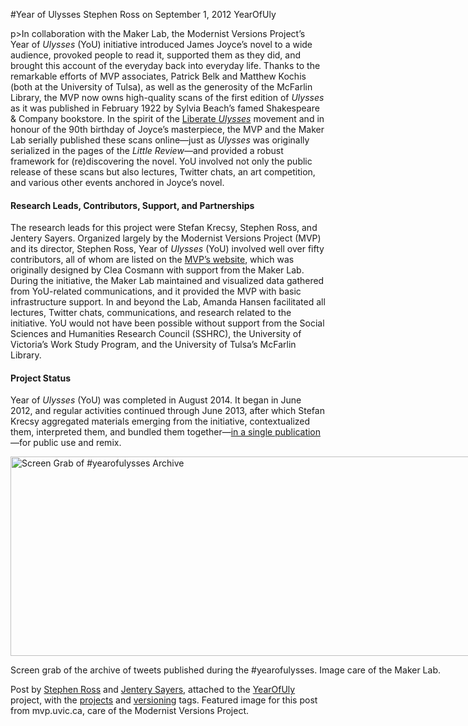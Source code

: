 #Year of Ulysses
Stephen Ross on September 1, 2012   YearOfUly  

p>In collaboration with the Maker Lab, the Modernist Versions Project’s Year of <em>Ulysses</em> (YoU) initiative introduced James Joyce’s novel to a wide audience, provoked people to read it, supported them as they did, and brought this account of the everyday back into everyday life. Thanks to the remarkable efforts of MVP associates, Patrick Belk and Matthew Kochis (both at the University of Tulsa), as well as the generosity of the McFarlin Library, the MVP now owns high-quality scans of the first edition of <em>Ulysses</em> as it was published in February 1922 by Sylvia Beach’s famed Shakespeare &amp; Company bookstore. In the spirit of the <a title="Liberate Ulysses" href="http://liberateulysses.com/" target="_blank">Liberate <em>Ulysses</em></a> movement and in honour of the 90th birthday of Joyce’s masterpiece, the MVP and the Maker Lab serially published these scans online—just as <em>Ulysses</em> was originally serialized in the pages of the <em>Little Review—</em>and provided a robust framework for (re)discovering the novel. YoU involved not only the public release of these scans but also lectures, Twitter chats, an art competition, and various other events anchored in Joyce’s novel.</p>
<h4>Research Leads, Contributors, Support, and Partnerships</h4>
<p>The research leads for this project were Stefan Krecsy, Stephen Ross, and Jentery Sayers. Organized largely by the Modernist Versions Project (MVP) and its director, Stephen Ross, Year of <em>Ulysses</em> (YoU) involved well over fifty contributors, all of whom are listed on the <a title="learn more" href="http://web.uvic.ca/~mvp1922/" target="_blank">MVP&#8217;s website</a>, which was originally designed by Clea Cosmann with support from the Maker Lab. During the initiative, the Maker Lab maintained and visualized data gathered from YoU-related communications, and it provided the MVP with basic infrastructure support. In and beyond the Lab, Amanda Hansen facilitated all lectures, Twitter chats, communications, and research related to the initiative. YoU<em> </em>would not have been possible without support from the Social Sciences and Humanities Research Council (SSHRC), the University of Victoria&#8217;s Work Study Program, and the University of Tulsa&#8217;s McFarlin Library.</p>
<h4>Project Status</h4>
<p>Year of <em>Ulysses</em> (YoU) was completed in August 2014. It began in June 2012, and regular activities continued through June 2013, after which Stefan Krecsy aggregated materials emerging from the initiative, contextualized them, interpreted them, and bundled them together&#8212;<a title="learn more" href="https://dspace.library.uvic.ca/handle/1828/5484" target="_blank">in a single publication</a>&#8212;for public use and remix.</p>
<div id="attachment_2041" style="width: 1186px" class="wp-caption alignnone"><a href="http://maker.uvic.ca/wp-content/uploads/2012/09/Screen-Shot-2013-05-19-at-11.28.59-AM.png"><img class=" wp-image-2041  " src="http://maker.uvic.ca/wp-content/uploads/2012/09/Screen-Shot-2013-05-19-at-11.28.59-AM.png" alt="Screen Grab of #yearofulysses Archive" width="1176" height="319" /></a><p class="wp-caption-text">Screen grab of the archive of tweets published during the #yearofulysses. Image care of the Maker Lab.</p></div>
<p>Post by <a title="learn more" href="http://maker.uvic.ca/author/stephen/">Stephen Ross</a> and <a title="learn more" href="http://maker.uvic.ca/author/admin" target="_blank">Jentery Sayers</a>, attached to the <a title="learn more" href="http://maker.uvic.ca/category/you/">YearOfUly</a> project, with the <a title="learn more" href="http://maker.uvic.ca/tag/project/">projects</a> and <a title="learn more" href="http://maker.uvic.ca/tag/versioning/">versioning</a> tags. Featured image for this post from mvp.uvic.ca, care of the Modernist Versions Project.</p>
